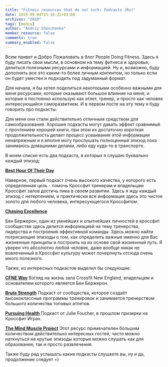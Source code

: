 ```yaml
---
title: "Fitness resources that do not suck: Podcasts (Ru)"
date: 2019-09-04T15:16:22+03:00
archives: "2019"
tags: [media]
author: "Andriy Shevchenko"
member_resource: false
comments: true
summary_enabled: false
---
```


Всем привет и Добро Пожаловать в блог People Doing Fitness. Здесь я
буду писать свои мысли, в основном на тему фитнеса и здоровья, 
делиться полезными ресурсами и информацией. Ну и, возможно, буду 
дополнять все это каким-то более личным контентом, но только если он 
будет уместен и подходить под задуманный формат.

Для начала, я бы хотел поделиться некоторыми особенно 
важными для меня ресурсами, которые оказывают большое влияние на меня,
и которые я постоянно использую как атлет, тренер, и просто как 
человек интересующийся саморазвитием. И в первом посте на эту тему я 
буду говорить про подкасты.

Для меня они стали действительно отличным средством для 
самообразования. Хорошие подкасты могут давать эффект сравнимый с 
прочтением хорошей книги, при этом их достаточно короткая продолжительность
делает процесс усваивания этой информации ненапряжным и я вполне могу
прослушать полноценный эпизод пока занимаюсь домашними делами, либо еду
куда-то в транспорте.

В моем списке есть два подкаста, в которых я слушаю буквально каждый
эпизод:

**[Best Hour Of Their Day](https://anchor.fm/jason-ackerman)**

Наверное, первый подкаст очень высокого качества, у которого есть 
определенная цель - помочь Кроссфит тренерам и владельцам Кроссфит залов
достичь пика в своем развитии. Здесь я жду каждый эпизод с нетерпением,
и практически вся информация здесь это чистое золото для любого человека,
интересующегося Кроссфитом.
 
**[Chasing Excellence](https://www.youtube.com/channel/UCs9b1SWEVJ2N4_-l6eJIHJ2Q)**

Бен Бержерон, один из умнейших и опытнейших личностей в кроссфит
сообществе здесь делится информацией на тему тренерства, лидерства и
построения эффективной команды. Здесь можно найти потрясающие эпизоды о
том, как определить важные именно для Вас жизненные принципы и построить
на их основе свой жизненный путь. Я уверен что абсолютно любой человек, 
даже вообще никак не вовлеченный в Кроссфит культуру может почерпнуть
отсюда очень много полезного.

Также, из интересных подкастов выделил бы следующие:

**[CFNE Way](https://www.youtube.com/channel/UCqld_SekjooFyWw0NB1WRAw)**
Взгляд на жизнь зала Crossfit New England, владельцем и основателем 
которого является Бен Бержерон.

**[Brute Strength](https://www.brutestrengthtraining.com/podcasts/)**
Подкаст от сообщества, которое создаёт высококлассные программы 
тренировок и занимается тренерством большого количества топовых атлетов.
 
**[Pursuing Health](http://juliefoucher.com/podcast/)**
Подкаст от Julie Foucher, в прошлом призерки на Кроссфит Играх.

**[The Mind Muscle Project](https://themindmuscleproject.com/podcast)**
Этот ресурс примечателен большим количеством действительно интересных
гостей, часто можно наткнуться на крутые эпизоды которые можно слушать 
как для образования, так и просто развлечения.

Также буду рад услышать какие подкасты слушаете вы, ну и да, продолжение
следует =)

















